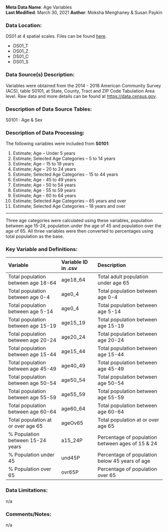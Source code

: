**Meta Data Name**: Age Variables  
**Last Modified**: March 30, 2021
**Author**: Moksha Menghaney & Susan Paykin 

### Data Location: 
DS01 at 4 spatial scales. Files can be found [here](/data_final).
* DS01_T  
* DS01_Z  
* DS01_C  
* DS01_S  

### Data Source(s) Description:  
Variables were obtained from the 2014 - 2018 American Community Survey (ACS), table S0101, at State, County, Tract and ZIP Code Tabulation Area level. Raw data and more details can be found at https://data.census.gov.

### Description of Data Source Tables:
S0101 : Age & Sex

### Description of Data Processing: 
The following variables were included from **S0101**:
  1.	Estimate; Age – Under 5 years
  2.	Estimate; Selected Age Categories – 5 to 14 years
  3.	Estimate; Age – 15 to 19 years 
  4.	Estimate; Age – 20 to 24 years 
  5.	Estimate; Selected Age Categories - 15 to 44 years
  6.	Estimate; Age - 45 to 49 years
  7.	Estimate; Age - 50 to 54 years
  8.	Estimate; Age - 55 to 59 years
  9.	Estimate; Age - 60 to 64 years
  10.	Estimate; Selected Age Categories – 65 years and over
  11.	Estimate; Selected Age Categories – 18 years and over

----------
Three age categories were calculated using these variables, population between age 15-24, population under the age of 45 and population over the age of 65. 
All three variables were then converted to percentages using total population as the base.

### Key Variable and Definitions:
| Variable | Variable ID in .csv | Description |
|:---------|:--------------------|:------------|
| Total population between age 18-64 | age18_64 | Total adult population under age 65 |
| Total population between age 0-4 | age0_4 | Total population between age 0-4 |
| Total population between age 5-14 | age0_4 | Total population between age 5-14 |
| Total population between age 15-19 | age15_19 | Total population between age 15-19 |
| Total population between age 20-24 | age20_24 | Total population between age 20-24 |
| Total population between age 15-44 | age15_44 | Total population between age 15-44 |
| Total population between age 45-49 | age40_49 | Total population between age 45-49 |
| Total population between age 50-54 | age50_54 | Total population between age 50-54 |
| Total population between age 55-59 | age55_59 | Total population between age 55-59 |
| Total population between age 60-64 | age60_64 | Total population between age 60-64 |
| Total population at or over age 65 | ageOv65 | Total population at or over age 65 |
| % Population between 15-24 years | a15_24P | Percentage of population between ages of 15 & 24 |
| % Population under 45  | und45P | Percentage of population below 45 years of age |
| % Population over 65 | ovr65P | Percentage of population over 65 |

### Data Limitations:
n/a

### Comments/Notes:
n/a
